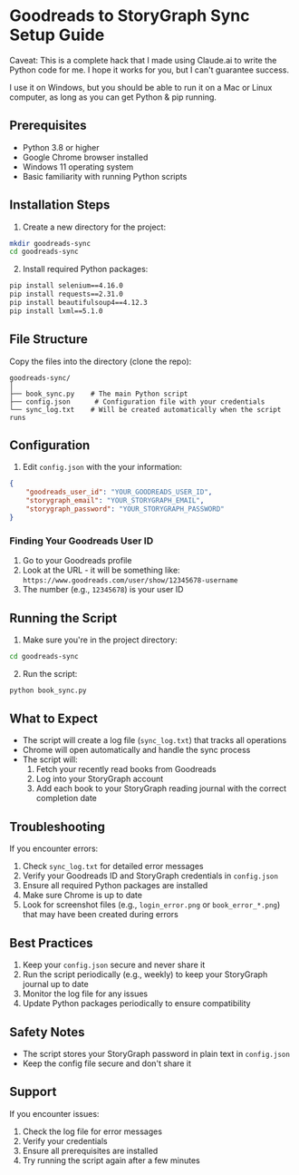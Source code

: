 # Goodreads to StoryGraph Sync Setup Guide

Caveat:  This is a complete hack that I made using Claude.ai to write the Python code for me.  I hope it works for you, but I can't guarantee success. 

I use it on Windows, but you should be able to run it on a Mac or Linux computer, as long as you can get Python & pip running.

## Prerequisites

- Python 3.8 or higher
- Google Chrome browser installed
- Windows 11 operating system
- Basic familiarity with running Python scripts

## Installation Steps

1. Create a new directory for the project:
```bash
mkdir goodreads-sync
cd goodreads-sync
```

2. Install required Python packages:
```bash
pip install selenium==4.16.0
pip install requests==2.31.0
pip install beautifulsoup4==4.12.3
pip install lxml==5.1.0
```

## File Structure

Copy the files into the directory (clone the repo):
```
goodreads-sync/
│
├── book_sync.py    # The main Python script
├── config.json      # Configuration file with your credentials
└── sync_log.txt    # Will be created automatically when the script runs
```

## Configuration

1. Edit `config.json` with the your information:
```json
{
    "goodreads_user_id": "YOUR_GOODREADS_USER_ID",
    "storygraph_email": "YOUR_STORYGRAPH_EMAIL",
    "storygraph_password": "YOUR_STORYGRAPH_PASSWORD"
}
```

### Finding Your Goodreads User ID
1. Go to your Goodreads profile
2. Look at the URL - it will be something like: `https://www.goodreads.com/user/show/12345678-username`
3. The number (e.g., `12345678`) is your user ID

## Running the Script

1. Make sure you're in the project directory:
```bash
cd goodreads-sync
```

2. Run the script:
```bash
python book_sync.py
```

## What to Expect

- The script will create a log file (`sync_log.txt`) that tracks all operations
- Chrome will open automatically and handle the sync process
- The script will:
  1. Fetch your recently read books from Goodreads
  2. Log into your StoryGraph account
  3. Add each book to your StoryGraph reading journal with the correct completion date

## Troubleshooting

If you encounter errors:
1. Check `sync_log.txt` for detailed error messages
2. Verify your Goodreads ID and StoryGraph credentials in `config.json`
3. Ensure all required Python packages are installed
4. Make sure Chrome is up to date
5. Look for screenshot files (e.g., `login_error.png` or `book_error_*.png`) that may have been created during errors

## Best Practices

1. Keep your `config.json` secure and never share it
2. Run the script periodically (e.g., weekly) to keep your StoryGraph journal up to date
3. Monitor the log file for any issues
4. Update Python packages periodically to ensure compatibility

## Safety Notes

- The script stores your StoryGraph password in plain text in `config.json`
- Keep the config file secure and don't share it

## Support

If you encounter issues:
1. Check the log file for error messages
2. Verify your credentials
3. Ensure all prerequisites are installed
4. Try running the script again after a few minutes
